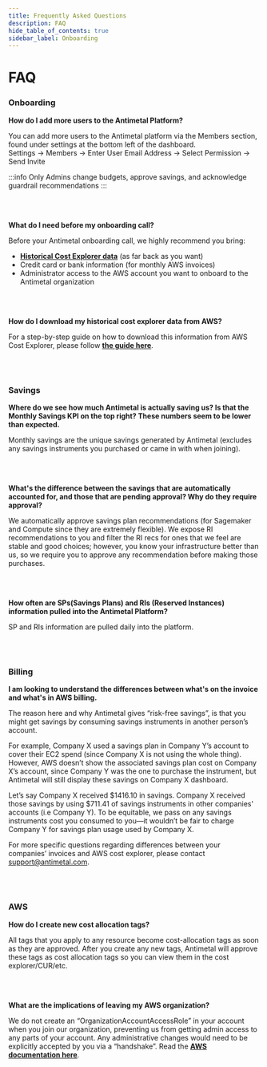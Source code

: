 ```yaml
---
title: Frequently Asked Questions
description: FAQ
hide_table_of_contents: true
sidebar_label: Onboarding
---
```


# FAQ

### Onboarding

**How do I add more users to the Antimetal Platform?**

You can add more users to the Antimetal platform via the Members section, found under settings at the bottom left of the dashboard.  
Settings -> Members -> Enter User Email Address -> Select Permission -> Send Invite

:::info
Only Admins change budgets, approve savings, and acknowledge guardrail recommendations
:::

<br></br>

**What do I need before my onboarding call?**

Before your Antimetal onboarding call, we highly recommend you bring:

- [**Historical Cost Explorer data**](/onboarding/csv) (as far back as you want)
- Credit card or bank information (for monthly AWS invoices)
- Administrator access to the AWS account you want to onboard to the Antimetal organization

<br></br>

**How do I download my historical cost explorer data from AWS?**

For a step-by-step guide on how to download this information from AWS Cost Explorer, please follow [<u>**the guide here**</u>](/onboarding/csv.md).

<br></br>

### Savings

**Where do we see how much Antimetal is actually saving us? Is that the Monthly Savings KPI on the top right? These numbers seem to be lower than expected.**

Monthly savings are the unique savings generated by Antimetal (excludes any savings instruments you purchased or came in with when joining).

<br></br>

**What's the difference between the savings that are automatically accounted for, and those that are pending approval? Why do they require approval?**

We automatically approve savings plan recommendations (for Sagemaker and Compute since they are extremely flexible). We expose RI recommendations to you and filter the RI recs for ones that we feel are stable and good choices; however, you know your infrastructure better than us, so we require you to approve any recommendation before making those purchases.

<br></br>

**How often are SPs(Savings Plans) and RIs (Reserved Instances) information pulled into the Antimetal Platform?**

SP and RIs information are pulled daily into the platform.

<br></br>

### Billing

**I am looking to understand the differences between what's on the invoice and what's in AWS billing.**

The reason here and why Antimetal gives “risk-free savings”, is that you might get savings by consuming savings instruments in another person’s account.

For example, Company X used a savings plan in Company Y’s account to cover their EC2 spend (since Company X is not using the whole thing). However, AWS doesn’t show the associated savings plan cost on Company X’s account, since Company Y was the one to purchase the instrument, but Antimetal will still display these savings on Company X dashboard.

Let’s say Company X received $1416.10 in savings. Company X received those savings by using $711.41 of savings instruments in other companies' accounts (i.e Company Y). To be equitable, we pass on any savings instruments cost you consumed to you—it wouldn’t be fair to charge Company Y for savings plan usage used by Company X.

For more specific questions regarding differences between your companies’ invoices and AWS cost explorer, please contact support@antimetal.com.

<br></br>

### AWS

**How do I create new cost allocation tags?**

All tags that you apply to any resource become cost-allocation tags as soon as they are approved. After you create any new tags, Antimetal will approve these tags as cost allocation tags so you can view them in the cost explorer/CUR/etc.

<br></br>

**What are the implications of leaving my AWS organization?**

We do not create an “OrganizationAccountAccessRole” in your account when you join our organization, preventing us from getting admin access to any parts of your account. Any administrative changes would need to be explicitly accepted by you via a “handshake”. Read the [<u>**AWS documentation here**</u>](https://docs.aws.amazon.com/organizations/latest/userguide/orgs_manage_accounts_invites.html#:~:text=However%2C%20unlike%20created%20accounts%2C%20the%20OrganizationAccountAccessRole%20IAM%20role%20is%20not%20automatically%20created%20in%20the%20member%20account%20with%20permissions%20for%20the%20management%20account%20to%20assume.).
